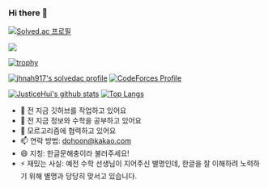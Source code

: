 ### Hi there 👋

[![Solved.ac
프로필](http://mazassumnida.wtf/api/v2/generate_badge?boj=dohoon)](https://solved.ac/dohoon/)

[![](https://run.kaist.ac.kr/badges/codeforces/hgmhc.svg)](https://codeforces.com/profile/hgmhc)

[![trophy](https://github-profile-trophy.vercel.app/?username=justicehui&theme=chalk&row=2&column=3)](https://github.com/ryo-ma/github-profile-trophy)

[![jhnah917's solvedac profile](http://mazassumnida.wtf/api/v2/generate_badge?boj=jhnah917)](https://solved.ac/profile/jhnah917) [![CodeForces Profile](http://cf.leed.at?id=justice_hui)](https://codeforces.com/profile/justice_hui)

[![JusticeHui's github stats](https://github-readme-stats.vercel.app/api?username=justiceHui&show_icons=true&hide_border=true)](https://github.com/justiceHui) [![Top Langs](https://github-readme-stats.vercel.app/api/top-langs/?username=JusticeHui&layout=compact)](https://github.com/justiceHui)

- 🔭 전 지금 깃허브를 작업하고 있어요
- 🌱 전 지금 정보와 수학을 공부하고 있어요
- 👯 모르고리즘에 협력하고 있어요
- 📫 연락 방법: dohoon@kakao.com
- 😄 지칭: 한글문해충이라 불러주세요!
- ⚡ 재밌는 사실: 예전 수학 선생님이 지어주신 별명인데, 한글을 잘 이해하려 노력하기 위해 별명과 당당히 맞서고 있습니다.
